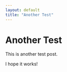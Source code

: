 ```yaml
---
layout: default
title: "Another Test"
---
```


# Another Test

This is another test post.

I hope it works!